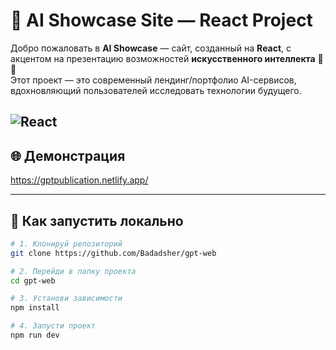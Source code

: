 # 🤖 AI Showcase Site — React Project

Добро пожаловать в **AI Showcase** — сайт, созданный на **React**, с акцентом на презентацию возможностей **искусственного интеллекта** 🧠✨  
Этот проект — это современный лендинг/портфолио AI-сервисов, вдохновляющий пользователей исследовать технологии будущего.

![React](https://img.shields.io/badge/React-blue?logo=react)
---

## 🌐 Демонстрация
https://gptpublication.netlify.app/

---
## 🚀 Как запустить локально

```bash
# 1. Клонируй репозиторий
git clone https://github.com/Badadsher/gpt-web

# 2. Перейди в папку проекта
cd gpt-web

# 3. Установи зависимости
npm install

# 4. Запусти проект
npm run dev
